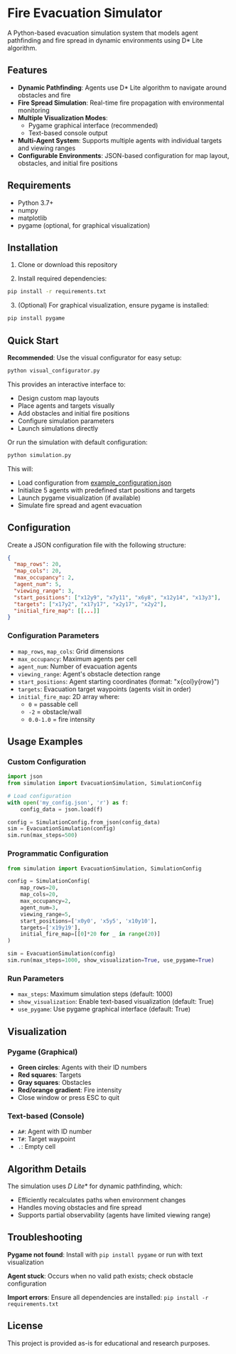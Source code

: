 # Fire Evacuation Simulator

A Python-based evacuation simulation system that models agent pathfinding and fire spread in dynamic environments using D* Lite algorithm.

## Features

- **Dynamic Pathfinding**: Agents use D* Lite algorithm to navigate around obstacles and fire
- **Fire Spread Simulation**: Real-time fire propagation with environmental monitoring
- **Multiple Visualization Modes**:
  - Pygame graphical interface (recommended)
  - Text-based console output
- **Multi-Agent System**: Supports multiple agents with individual targets and viewing ranges
- **Configurable Environments**: JSON-based configuration for map layout, obstacles, and initial fire positions

## Requirements

- Python 3.7+
- numpy
- matplotlib
- pygame (optional, for graphical visualization)

## Installation

1. Clone or download this repository

2. Install required dependencies:
```bash
pip install -r requirements.txt
```

3. (Optional) For graphical visualization, ensure pygame is installed:
```bash
pip install pygame
```

## Quick Start

**Recommended**: Use the visual configurator for easy setup:

```bash
python visual_configurator.py
```

This provides an interactive interface to:
- Design custom map layouts
- Place agents and targets visually
- Add obstacles and initial fire positions
- Configure simulation parameters
- Launch simulations directly

Or run the simulation with default configuration:

```bash
python simulation.py
```

This will:
- Load configuration from [example_configuration.json](example_configuration.json)
- Initialize 5 agents with predefined start positions and targets
- Launch pygame visualization (if available)
- Simulate fire spread and agent evacuation

## Configuration

Create a JSON configuration file with the following structure:

```json
{
  "map_rows": 20,
  "map_cols": 20,
  "max_occupancy": 2,
  "agent_num": 5,
  "viewing_range": 3,
  "start_positions": ["x12y9", "x7y11", "x6y8", "x12y14", "x13y3"],
  "targets": ["x17y2", "x17y17", "x2y17", "x2y2"],
  "initial_fire_map": [[...]]
}
```

### Configuration Parameters

- `map_rows`, `map_cols`: Grid dimensions
- `max_occupancy`: Maximum agents per cell
- `agent_num`: Number of evacuation agents
- `viewing_range`: Agent's obstacle detection range
- `start_positions`: Agent starting coordinates (format: "x{col}y{row}")
- `targets`: Evacuation target waypoints (agents visit in order)
- `initial_fire_map`: 2D array where:
  - `0` = passable cell
  - `-2` = obstacle/wall
  - `0.0-1.0` = fire intensity

## Usage Examples

### Custom Configuration

```python
import json
from simulation import EvacuationSimulation, SimulationConfig

# Load configuration
with open('my_config.json', 'r') as f:
    config_data = json.load(f)

config = SimulationConfig.from_json(config_data)
sim = EvacuationSimulation(config)
sim.run(max_steps=500)
```

### Programmatic Configuration

```python
from simulation import EvacuationSimulation, SimulationConfig

config = SimulationConfig(
    map_rows=20,
    map_cols=20,
    max_occupancy=2,
    agent_num=3,
    viewing_range=5,
    start_positions=['x0y0', 'x5y5', 'x10y10'],
    targets=['x19y19'],
    initial_fire_map=[[0]*20 for _ in range(20)]
)

sim = EvacuationSimulation(config)
sim.run(max_steps=1000, show_visualization=True, use_pygame=True)
```

### Run Parameters

- `max_steps`: Maximum simulation steps (default: 1000)
- `show_visualization`: Enable text-based visualization (default: True)
- `use_pygame`: Use pygame graphical interface (default: True)

## Visualization

### Pygame (Graphical)
- **Green circles**: Agents with their ID numbers
- **Red squares**: Targets
- **Gray squares**: Obstacles
- **Red/orange gradient**: Fire intensity
- Close window or press ESC to quit

### Text-based (Console)
- `A#`: Agent with ID number
- `T#`: Target waypoint
- `.`: Empty cell

## Algorithm Details

The simulation uses **D* Lite** for dynamic pathfinding, which:
- Efficiently recalculates paths when environment changes
- Handles moving obstacles and fire spread
- Supports partial observability (agents have limited viewing range)

## Troubleshooting

**Pygame not found**: Install with `pip install pygame` or run with text visualization

**Agent stuck**: Occurs when no valid path exists; check obstacle configuration

**Import errors**: Ensure all dependencies are installed: `pip install -r requirements.txt`

## License

This project is provided as-is for educational and research purposes.
